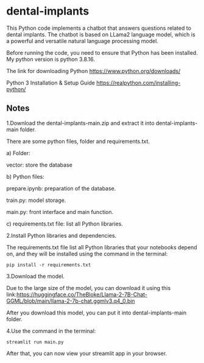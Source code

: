 # dental-implants
This Python code implements a chatbot that answers questions related to dental implants. The chatbot is based on LLama2 language model, which is a powerful and versatile natural language processing model.

Before running the code, you need to ensure that Python has been installed. My python version is python 3.8.16.

The link for downloading Python
https://www.python.org/downloads/

Python 3 Installation & Setup Guide
https://realpython.com/installing-python/
## Notes
1.Download the dental-implants-main.zip and extract it into dental-implants-main folder.
  
There are some python files, folder and requirements.txt.

a) Folder:

vector: store the database

b) Python files:

prepare.ipynb: preparation of the database.

train.py: model storage.

main.py: front interface and main function.

c) requirements.txt file: list all Python libraries.

2.Install Python libraries and dependencies.

The requirements.txt file list all Python libraries that your notebooks depend on, and they will be installed using the command in the terminal:

```
pip install -r requirements.txt
```

3.Download the model.

Due to the large size of the model, you can download it using this link:https://huggingface.co/TheBloke/Llama-2-7B-Chat-GGML/blob/main/llama-2-7b-chat.ggmlv3.q4_0.bin

After you download this model, you can put it into dental-implants-main folder.

4.Use the command in the terminal:

```
streamlit run main.py
```

After that, you can now view your streamlit app in your browser.
